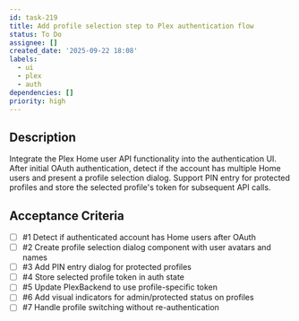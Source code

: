 ```yaml
---
id: task-219
title: Add profile selection step to Plex authentication flow
status: To Do
assignee: []
created_date: '2025-09-22 18:08'
labels:
  - ui
  - plex
  - auth
dependencies: []
priority: high
---
```


## Description

<!-- SECTION:DESCRIPTION:BEGIN -->
Integrate the Plex Home user API functionality into the authentication UI. After initial OAuth authentication, detect if the account has multiple Home users and present a profile selection dialog. Support PIN entry for protected profiles and store the selected profile's token for subsequent API calls.
<!-- SECTION:DESCRIPTION:END -->

## Acceptance Criteria
<!-- AC:BEGIN -->
- [ ] #1 Detect if authenticated account has Home users after OAuth
- [ ] #2 Create profile selection dialog component with user avatars and names
- [ ] #3 Add PIN entry dialog for protected profiles
- [ ] #4 Store selected profile token in auth state
- [ ] #5 Update PlexBackend to use profile-specific token
- [ ] #6 Add visual indicators for admin/protected status on profiles
- [ ] #7 Handle profile switching without re-authentication
<!-- AC:END -->

